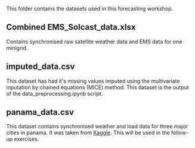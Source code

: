 This folder contains the datasets used in this forecasting workshop.

## Combined EMS_Solcast_data.xlsx
Contains synchronised raw satellite weather data and EMS data for one minigrid.

## imputed_data.csv
This dataset has had it's missing values imputed using the multivariate inputation by chained equations (MICE) method. This dataset is the output of the data_preprocessing.ipynb script.

## panama_data.csv
This dataset contains synchronised weather and load data for three major cities in panama. It was taken from [Kaggle](https://www.kaggle.com/datasets/saurabhshahane/electricity-load-forecasting). This will be used in the follow-up exercises.
